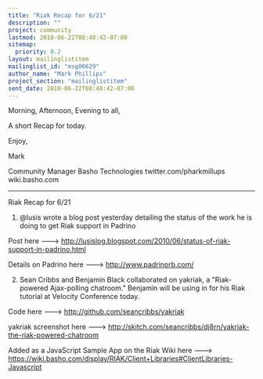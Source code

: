 ```yaml
---
title: "Riak Recap for 6/21"
description: ""
project: community
lastmod: 2010-06-22T08:48:42-07:00
sitemap:
  priority: 0.2
layout: mailinglistitem
mailinglist_id: "msg00629"
author_name: "Mark Phillips"
project_section: "mailinglistitem"
sent_date: 2010-06-22T08:48:42-07:00
---
```



Morning, Afternoon, Evening to all,

A short Recap for today.

Enjoy,

Mark

Community Manager
Basho Technologies
twitter.com/pharkmillups
wiki.basho.com

---

Riak Recap for 6/21


1) @lusis wrote a blog post yesterday detailing the status of the work
he is doing to get Riak support in Padrino

Post here ---&gt; 
http://lusislog.blogspot.com/2010/06/status-of-riak-support-in-padrino.html

Details on Padrino here ---&gt; http://www.padrinorb.com/

2) Sean Cribbs and Benjamin Black collaborated on yakriak, a
"Riak-powered Ajax-polling chatroom." Benjamin will be using in for
his Riak tutorial at Velocity Conference today.

Code here ---&gt; http://github.com/seancribbs/yakriak

yakriak screenshot here ---&gt;
http://skitch.com/seancribbs/dj8rn/yakriak-the-riak-powered-chatroom

Added as a JavaScript Sample App on the Riak Wiki here ---&gt;
https://wiki.basho.com/display/RIAK/Client+Libraries#ClientLibraries-Javascript

